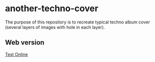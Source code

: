# another-techno-cover

The purpose of this repository is to recreate typical techno album cover (several layers of images with hole in each layer).

## Web version

[Test Online](https://guillaume-gomez.github.io/another-techno-cover)

